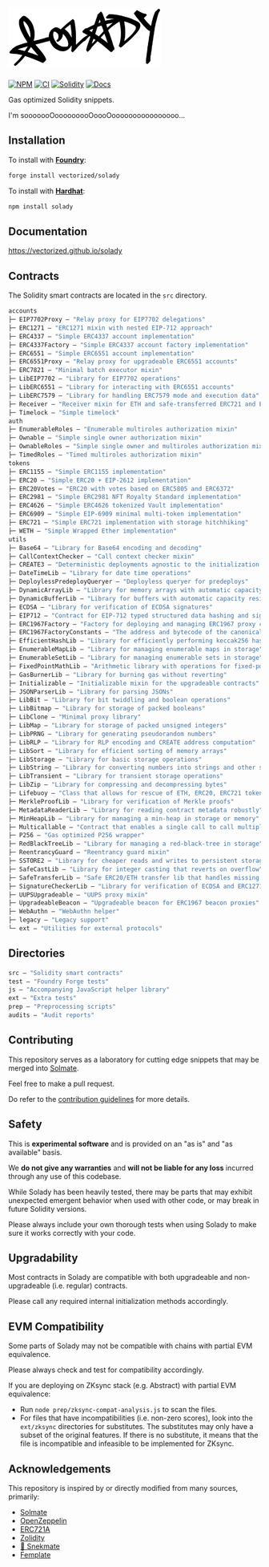 # <img src="logo.svg" alt="solady" height="118"/>

[![NPM][npm-shield]][npm-url]
[![CI][ci-shield]][ci-url]
[![Solidity][solidity-shield]][solidity-ci-url]
[![Docs][docs-shield]][docs-url]

Gas optimized Solidity snippets.

I'm sooooooOooooooooOoooOoooooooooooooooo...

## Installation

To install with [**Foundry**](https://github.com/foundry-rs/foundry):

```sh
forge install vectorized/solady
```

To install with [**Hardhat**](https://github.com/nomiclabs/hardhat):

```sh
npm install solady
```

## Documentation

https://vectorized.github.io/solady

## Contracts

The Solidity smart contracts are located in the `src` directory.

```ml
accounts
├─ EIP7702Proxy — "Relay proxy for EIP7702 delegations"
├─ ERC1271 — "ERC1271 mixin with nested EIP-712 approach"
├─ ERC4337 — "Simple ERC4337 account implementation"
├─ ERC4337Factory — "Simple ERC4337 account factory implementation"
├─ ERC6551 — "Simple ERC6551 account implementation"
├─ ERC6551Proxy — "Relay proxy for upgradeable ERC6551 accounts"
├─ ERC7821 — "Minimal batch executor mixin"
├─ LibEIP7702 — "Library for EIP7702 operations"
├─ LibERC6551 — "Library for interacting with ERC6551 accounts"
├─ LibERC7579 — "Library for handling ERC7579 mode and execution data"
├─ Receiver — "Receiver mixin for ETH and safe-transferred ERC721 and ERC1155 tokens"
├─ Timelock — "Simple timelock"
auth
├─ EnumerableRoles — "Enumerable multiroles authorization mixin"
├─ Ownable — "Simple single owner authorization mixin"
├─ OwnableRoles — "Simple single owner and multiroles authorization mixin"
├─ TimedRoles — "Timed multiroles authorization mixin"
tokens
├─ ERC1155 — "Simple ERC1155 implementation"
├─ ERC20 — "Simple ERC20 + EIP-2612 implementation"
├─ ERC20Votes — "ERC20 with votes based on ERC5805 and ERC6372"
├─ ERC2981 — "Simple ERC2981 NFT Royalty Standard implementation"
├─ ERC4626 — "Simple ERC4626 tokenized Vault implementation"
├─ ERC6909 — "Simple EIP-6909 minimal multi-token implementation"
├─ ERC721 — "Simple ERC721 implementation with storage hitchhiking"
├─ WETH — "Simple Wrapped Ether implementation"
utils
├─ Base64 — "Library for Base64 encoding and decoding"
├─ CallContextChecker — "Call context checker mixin"
├─ CREATE3 — "Deterministic deployments agnostic to the initialization code"
├─ DateTimeLib — "Library for date time operations"
├─ DeploylessPredeployQueryer — "Deployless queryer for predeploys"
├─ DynamicArrayLib — "Library for memory arrays with automatic capacity resizing"
├─ DynamicBufferLib — "Library for buffers with automatic capacity resizing"
├─ ECDSA — "Library for verification of ECDSA signatures"
├─ EIP712 — "Contract for EIP-712 typed structured data hashing and signing"
├─ ERC1967Factory — "Factory for deploying and managing ERC1967 proxy contracts"
├─ ERC1967FactoryConstants — "The address and bytecode of the canonical ERC1967Factory"
├─ EfficientHashLib — "Library for efficiently performing keccak256 hashes"
├─ EnumerableMapLib — "Library for managing enumerable maps in storage"
├─ EnumerableSetLib — "Library for managing enumerable sets in storage"
├─ FixedPointMathLib — "Arithmetic library with operations for fixed-point numbers"
├─ GasBurnerLib — "Library for burning gas without reverting"
├─ Initializable — "Initializable mixin for the upgradeable contracts"
├─ JSONParserLib — "Library for parsing JSONs"
├─ LibBit — "Library for bit twiddling and boolean operations"
├─ LibBitmap — "Library for storage of packed booleans"
├─ LibClone — "Minimal proxy library"
├─ LibMap — "Library for storage of packed unsigned integers"
├─ LibPRNG — "Library for generating pseudorandom numbers"
├─ LibRLP — "Library for RLP encoding and CREATE address computation"
├─ LibSort — "Library for efficient sorting of memory arrays"
├─ LibStorage — "Library for basic storage operations"
├─ LibString — "Library for converting numbers into strings and other string operations"
├─ LibTransient — "Library for transient storage operations"
├─ LibZip — "Library for compressing and decompressing bytes"
├─ Lifebuoy — "Class that allows for rescue of ETH, ERC20, ERC721 tokens"
├─ MerkleProofLib — "Library for verification of Merkle proofs"
├─ MetadataReaderLib — "Library for reading contract metadata robustly"
├─ MinHeapLib — "Library for managing a min-heap in storage or memory"
├─ Multicallable — "Contract that enables a single call to call multiple methods on itself"
├─ P256 — "Gas optimized P256 wrapper"
├─ RedBlackTreeLib — "Library for managing a red-black-tree in storage"
├─ ReentrancyGuard — "Reentrancy guard mixin"
├─ SSTORE2 — "Library for cheaper reads and writes to persistent storage"
├─ SafeCastLib — "Library for integer casting that reverts on overflow"
├─ SafeTransferLib — "Safe ERC20/ETH transfer lib that handles missing return values"
├─ SignatureCheckerLib — "Library for verification of ECDSA and ERC1271 signatures"
├─ UUPSUpgradeable — "UUPS proxy mixin"
├─ UpgradeableBeacon — "Upgradeable beacon for ERC1967 beacon proxies"
├─ WebAuthn — "WebAuthn helper"
├─ legacy — "Legacy support"
└─ ext — "Utilities for external protocols"
```

## Directories

```ml
src — "Solidity smart contracts"
test — "Foundry Forge tests"
js — "Accompanying JavaScript helper library"
ext — "Extra tests"
prep — "Preprocessing scripts"
audits — "Audit reports"
```

## Contributing

This repository serves as a laboratory for cutting edge snippets that may be merged into [Solmate](https://github.com/transmissions11/solmate).

Feel free to make a pull request.

Do refer to the [contribution guidelines](https://github.com/Vectorized/solady/issues/19) for more details.

## Safety

This is **experimental software** and is provided on an "as is" and "as available" basis.

We **do not give any warranties** and **will not be liable for any loss** incurred through any use of this codebase.

While Solady has been heavily tested, there may be parts that may exhibit unexpected emergent behavior when used with other code, or may break in future Solidity versions.  

Please always include your own thorough tests when using Solady to make sure it works correctly with your code.  

## Upgradability

Most contracts in Solady are compatible with both upgradeable and non-upgradeable (i.e. regular) contracts. 

Please call any required internal initialization methods accordingly.

## EVM Compatibility

Some parts of Solady may not be compatible with chains with partial EVM equivalence.

Please always check and test for compatibility accordingly.

If you are deploying on ZKsync stack (e.g. Abstract) with partial EVM equivalence:

- Run `node prep/zksync-compat-analysis.js` to scan the files.
- For files that have incompatibilities (i.e. non-zero scores), look into the `ext/zksync` directories for substitutes. The substitutes may only have a subset of the original features. If there is no substitute, it means that the file is incompatible and infeasible to be implemented for ZKsync.

## Acknowledgements

This repository is inspired by or directly modified from many sources, primarily:

- [Solmate](https://github.com/transmissions11/solmate)
- [OpenZeppelin](https://github.com/OpenZeppelin/openzeppelin-contracts)
- [ERC721A](https://github.com/chiru-labs/ERC721A)
- [Zolidity](https://github.com/z0r0z/zolidity)
- [🐍 Snekmate](https://github.com/pcaversaccio/snekmate)
- [Femplate](https://github.com/abigger87/femplate)

[npm-shield]: https://img.shields.io/npm/v/solady.svg
[npm-url]: https://www.npmjs.com/package/solady

[ci-shield]: https://img.shields.io/github/actions/workflow/status/vectorized/solady/ci.yml?branch=main&label=build
[ci-url]: https://github.com/vectorized/solady/actions/workflows/ci.yml

[solidity-shield]: https://img.shields.io/badge/solidity-%3E=0.8.4%20%3C=0.8.28-aa6746
[solidity-ci-url]: https://github.com/Vectorized/solady/actions/workflows/ci-all-via-ir.yml

[docs-shield]: https://img.shields.io/badge/docs-%F0%9F%93%84-blue
[docs-url]: https://vectorized.github.io/solady
